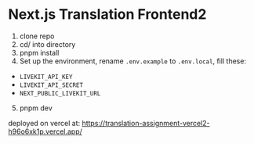 # Next.js Translation Frontend2

1. clone repo
2. cd/ into directory
3. pnpm install
4. Set up the environment, rename `.env.example` to `.env.local`, fill these:
- `LIVEKIT_API_KEY`
- `LIVEKIT_API_SECRET`
- `NEXT_PUBLIC_LIVEKIT_URL`
5. pnpm dev



deployed on vercel at: https://translation-assignment-vercel2-h96o6xk1p.vercel.app/
